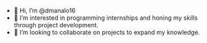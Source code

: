 - 👋 Hi, I’m @dmanalo16
- 👀 I’m interested in programming internships and honing my skills through project development.
- 💞️ I’m looking to collaborate on projects to expand my knowledge.

<!---
dmanalo16/dmanalo16 is a ✨ special ✨ repository because its `README.md` (this file) appears on your GitHub profile.
You can click the Preview link to take a look at your changes.
--->
